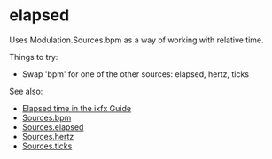 # elapsed

Uses Modulation.Sources.bpm as a way of working with relative time.

Things to try:
* Swap 'bpm' for one of the other sources: elapsed, hertz, ticks
  
See also:
* [Elapsed time in the ixfx Guide](https://ixfx.fun/modulation/elapsed/)
* [Sources.bpm](https://api.ixfx.fun/funcs/Modulation.Sources.bpm)
* [Sources.elapsed](https://api.ixfx.fun/funcs/Modulation.Sources.elapsed)
* [Sources.hertz](https://api.ixfx.fun/funcs/Modulation.Sources.hertz)
* [Sources.ticks](https://api.ixfx.fun/funcs/Modulation.Sources.ticks)